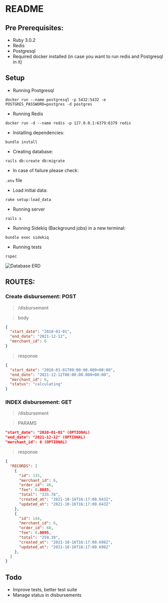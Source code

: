 # README

## Pre Prerequisites:

- Ruby 3.0.2
- Redis
- Postgresql
- Required docker installed (in case you want to run redis and Postgresql in it)

## Setup

- Running Postgresql

```docker run --name postgresql -p 5432:5432 -e POSTGRES_PASSWORD=postgres -d postgres ```

- Running Redis

```docker run -d --name redis -p 127.0.0.1:6379:6379 redis ```

- Installing dependencies:

``` bundle install ```

- Creating database:

``` rails db:create db:migrate ```

- In case of failure please check:

``` .env ``` file

- Load initial data:

``` rake setup:load_data  ```

- Running server

``` rails s ```

- Running Sidekiq (Background jobs) in a new terminal:

```bundle exec sidekiq ```

- Running tests

``` rspec ```

![Database ERD](public/ERD.png "DB")

## ROUTES:

### Create disbursement: POST
> /disbursement

> body
```JSON
{
  "start_date": "2010-01-01",
  "end_date": "2021-12-12",
  "merchant_id": 6
}
```

> response

```JSON
{
  "start_date": "2010-01-01T00:00:00.000+00:00",
  "end_date": "2021-12-12T00:00:00.000+00:00",
  "merchant_id": 6,
  "status": "calculating"
}
```

### INDEX disbursement: GET
> /disbursement

> PARAMS
```JSON
"start_date": "2010-01-01" (OPTIONAL)
"end_date": "2021-12-12" (OPTIONAL)
"merchant_id": 6 (OPTIONAL)
```

> response

```JSON
{
  "RECORDS": [
    {
      "id": 135,
      "merchant_id": 6,
      "order_id": 46,
      "fee": 0.0085,
      "total": "335.78",
      "created_at": "2021-10-16T16:17:00.643Z",
      "updated_at": "2021-10-16T16:17:00.643Z"
    },
    {
      "id": 144,
      "merchant_id": 6,
      "order_id": 68,
      "fee": 0.0095,
      "total": "259.39",
      "created_at": "2021-10-16T16:17:00.698Z",
      "updated_at": "2021-10-16T16:17:00.698Z"
    },
  ]
}
```

## Todo

- Improve tests, better test suite
- Manage status in disbursements